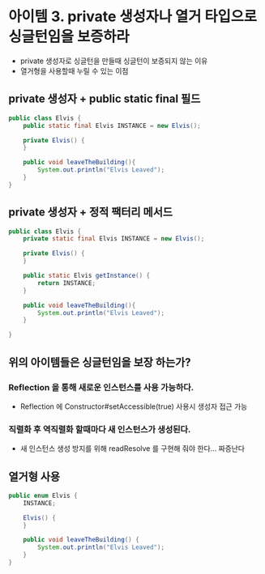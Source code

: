 # 아이템 3. private 생성자나 열거 타입으로 싱글턴임을 보증하라

* private 생성자로 싱글턴을 만들때 싱글턴이 보증되지 않는 이유
* 열거형을 사용할때 누릴 수 있는 이점



## private 생성자 + public static final 필드

```java
public class Elvis {
    public static final Elvis INSTANCE = new Elvis();

    private Elvis() {
    }

    public void leaveTheBuilding(){
        System.out.println("Elvis Leaved");
    }
}
```



## private 생성자 + 정적 팩터리 메서드

```java
public class Elvis {
    private static final Elvis INSTANCE = new Elvis();

    private Elvis() {
    }

    public static Elvis getInstance() {
        return INSTANCE;
    }

    public void leaveTheBuilding(){
        System.out.println("Elvis Leaved");
    }

}
```



## 위의 아이템들은 싱글턴임을 보장 하는가?

### Reflection 을 통해 새로운 인스턴스를 사용 가능하다.

* Reflection 에 Constructor#setAccessible(true) 사용시 생성자 접근 가능



### 직렬화 후 역직렬화 할때마다 새 인스턴스가 생성된다.

* 새 인스턴스 생성 방지를 위해 readResolve 를 구현해 줘야 한다... 짜증난다



## 열거형 사용

```java
public enum Elvis {
    INSTANCE;

    Elvis() {
    }

    public void leaveTheBuilding() {
        System.out.println("Elvis Leaved");
    }
}
```

